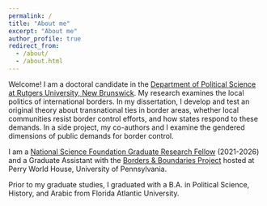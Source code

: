 ```yaml
---
permalink: /
title: "About me"
excerpt: "About me"
author_profile: true
redirect_from: 
  - /about/
  - /about.html
---
```


Welcome! I am a doctoral candidate in the [Department of Political Science at Rutgers University, New Brunswick](https://polisci.rutgers.edu/). My research examines the local politics of international borders. In my dissertation, I develop and test an original theory about transnational ties in border areas, whether local communities resist border control efforts, and how states respond to these demands. In a side project, my co-authors and I examine the gendered dimensions of public demands for border control. 

I am a [National Science Foundation Graduate Research Fellow](https://www.nsfgrfp.org/) (2021-2026) and a Graduate Assistant with the [Borders & Boundaries Project](https://global.upenn.edu/perryworldhouse/borders-and-boundaries-project) hosted at Perry World House, University of Pennsylvania.

Prior to my graduate studies, I graduated with a B.A. in Political Science, History, and Arabic from Florida Atlantic University.

